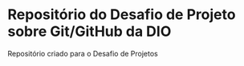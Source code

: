 # Repositório do Desafio de Projeto sobre Git/GitHub da DIO
Repositório criado para o Desafio de Projetos

